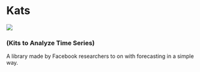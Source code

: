 # Kats

<img src='https://raw.githubusercontent.com/facebookresearch/Kats/master/kats_logo.svg'>

### (Kits to Analyze Time Series) 
A library made by Facebook researchers to on with forecasting in a simple way.
